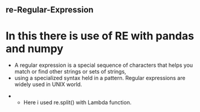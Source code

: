 ## re-Regular-Expression
# In this there is use of RE with pandas and numpy
+ A regular expression is a special sequence of characters that helps you match or find other strings or sets of strings, 
+ using a specialized syntax held in a pattern. Regular expressions are widely used in UNIX world.
- *  Here i used re.split() with Lambda function.
